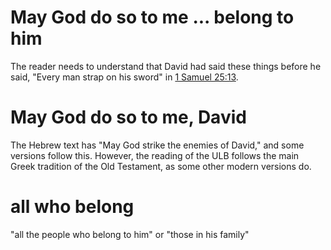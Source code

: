 # May God do so to me ... belong to him

The reader needs to understand that David had said these things before he said, "Every man strap on his sword" in [1 Samuel 25:13](../25/13.md).

# May God do so to me, David

The Hebrew text has "May God strike the enemies of David," and some versions follow this. However, the reading of the ULB follows the main Greek tradition of the Old Testament, as some other modern versions do.

# all who belong

"all the people who belong to him" or "those in his family"

